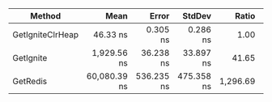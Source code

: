 |           Method |         Mean |      Error |     StdDev |    Ratio | RatioSD |
|----------------- |-------------:|-----------:|-----------:|---------:|--------:|
| GetIgniteClrHeap |     46.33 ns |   0.305 ns |   0.286 ns |     1.00 |    0.00 |
|        GetIgnite |  1,929.56 ns |  36.238 ns |  33.897 ns |    41.65 |    0.84 |
|         GetRedis | 60,080.39 ns | 536.235 ns | 475.358 ns | 1,296.69 |   11.13 |
